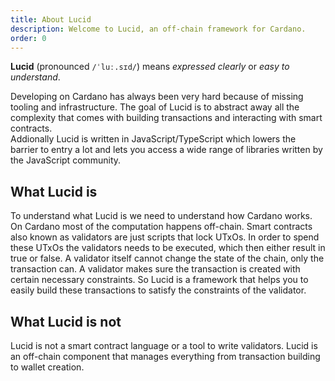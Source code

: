 ```yaml
---
title: About Lucid
description: Welcome to Lucid, an off-chain framework for Cardano.
order: 0
---
```


**Lucid** (pronounced `/ˈluː.sɪd/`) means *expressed clearly* or *easy to understand*. 

Developing on Cardano has always been very hard because of missing tooling and infrastructure.
The goal of Lucid is to abstract away all the complexity that comes with building transactions and
interacting with smart contracts.\
Addionally Lucid is written in JavaScript/TypeScript which lowers the barrier to entry a lot and lets you access a wide range of libraries written by the JavaScript community.

## What Lucid is

To understand what Lucid is we need to understand how Cardano works. On Cardano most of the computation happens off-chain. Smart contracts also known as validators are just scripts that lock UTxOs. In order to spend these UTxOs the validators needs to be executed, which then either result in true or false. A validator itself cannot change the state of the chain, only the transaction can. A validator makes sure the transaction is created with certain necessary constraints. So Lucid is a framework that helps you to easily build these transactions to satisfy the constraints of the validator.  

## What Lucid is not

Lucid is not a smart contract language or a tool to write validators. Lucid is an off-chain component that manages everything from transaction building to wallet creation.

